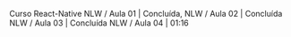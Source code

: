 Curso React-Native
NLW / Aula 01 | Concluída,
NLW / Aula 02 | Concluída
NLW / Aula 03 | Concluída
NLW / Aula 04 | 01:16

